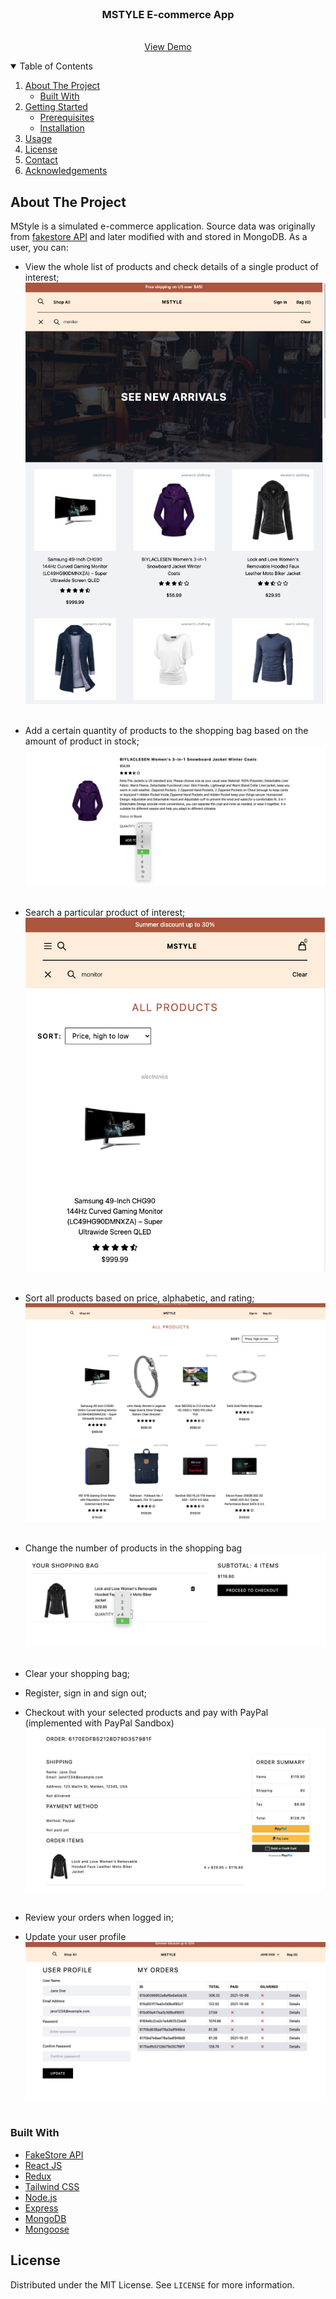 <!-- PROJECT LOGO -->
<br />
<p align="center">
  <h3 align="center">MSTYLE E-commerce App</h3>

  <p align="center">
    <br />
    <a href="https://mstyleecommerceapp.herokuapp.com/">View Demo</a>
  </p>
</p>

<!-- TABLE OF CONTENTS -->
<details open="open">
  <summary>Table of Contents</summary>
  <ol>
    <li>
      <a href="#about-the-project">About The Project</a>
      <ul>
        <li><a href="#built-with">Built With</a></li>
      </ul>
    </li>
    <li>
      <a href="#getting-started">Getting Started</a>
      <ul>
        <li><a href="#prerequisites">Prerequisites</a></li>
        <li><a href="#installation">Installation</a></li>
      </ul>
    </li>
    <li><a href="#usage">Usage</a></li>
    <li><a href="#license">License</a></li>
    <li><a href="#contact">Contact</a></li>
    <li><a href="#acknowledgements">Acknowledgements</a></li>
  </ol>
</details>

<!-- ABOUT THE PROJECT -->

## About The Project

MStyle is a simulated e-commerce application. Source data was originally from [fakestore API](https://fakestoreapi.com/) and later modified with and stored in MongoDB. As a user, you can:

- View the whole list of products and check details of a single product of interest;
  <img src="./wiki/products.png"
         alt="products"
          />&nbsp;

- Add a certain quantity of products to the shopping bag based on the amount of product in stock;
  <img src="./wiki/selectAmount.png" alt="switch amount"/> &nbsp;
- Search a particular product of interest;
  <img src="./wiki/search.png" alt="search" /> &nbsp;
- Sort all products based on price, alphabetic, and rating;
  <img src="./wiki/sorting.png" alt="sorting"/> &nbsp;
- Change the number of products in the shopping bag
  <img src="./wiki/changeShoppingBagNo.png" alt="sorting"/> &nbsp;
- Clear your shopping bag;
- Register, sign in and sign out;
- Checkout with your selected products and pay with PayPal (implemented with PayPal Sandbox)
  <img src="./wiki/paypal.png" alt="paypal"/> &nbsp;
- Review your orders when logged in;
- Update your user profile
  <img src="./wiki/profile.png" alt="profile" /> &nbsp;

### Built With

- [FakeStore API](https://fakestoreapi.com/)
- [React JS](https://reactjs.org/)
- [Redux](https://redux.js.org/)
- [Tailwind CSS](https://tailwindcss.com/)
- [Node.js](https://nodejs.org/en/)
- [Express](https://expressjs.com/)
- [MongoDB](https://www.mongodb.com/)
- [Mongoose](https://mongoosejs.com/docs/guide.html)

<!-- LICENSE -->

## License

Distributed under the MIT License. See `LICENSE` for more information.
